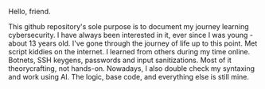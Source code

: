 Hello, friend. 

This github repository's sole purpose is to document my journey learning
cybersecurity. I have always been interested in it, ever since I was young - about 13 years old.
I've gone through the journey of life up to this point. Met script kiddies on the internet.
I learned from others during my time online. Botnets, SSH keygens, passwords and input sanitizations. Most of it theorycrafting, not hands-on. Nowadays, I also double check my syntaxing and work using AI. The logic, base code, and everything else is still mine. 


